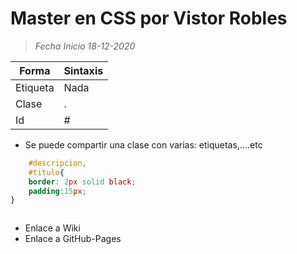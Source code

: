 # Master en CSS por Vistor Robles

> *Fecha Inicio 18-12-2020*


|   Forma	|   Sintaxis	|
|---	|---	|
|   Etiqueta	|   Nada	|
|   Clase	|   .	|
|   Id	|   #	|


- Se puede compartir una clase con varias: etiquetas,....etc
```css
    #descripcion,
    #titulo{
    border: 2px solid black;
    padding:15px;
}
```









```css

```


- Enlace a Wiki
- Enlace a GitHub-Pages